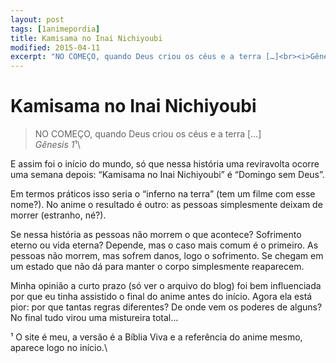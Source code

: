 ```yaml
---
layout: post
tags: [1animepordia]
title: Kamisama no Inai Nichiyoubi
modified: 2015-04-11
excerpt: "NO COMEÇO, quando Deus criou os céus e a terra […]<br><i>Gênesis 1</i>¹<br>"
---
```


Kamisama no Inai Nichiyoubi
===========================

> NO COMEÇO, quando Deus criou os céus e a terra \[…\]\
> *Gênesis 1*¹\

E assim foi o início do mundo, só que nessa história uma reviravolta
ocorre uma semana depois: “Kamisama no Inai Nichiyoubi” é “Domingo sem
Deus”.

Em termos práticos isso seria o “inferno na terra” (tem um filme com
esse nome?). No anime o resultado é outro: as pessoas simplesmente
deixam de morrer (estranho, né?).

Se nessa história as pessoas não morrem o que acontece? Sofrimento
eterno ou vida eterna? Depende, mas o caso mais comum é o primeiro. As
pessoas não morrem, mas sofrem danos, logo o sofrimento. Se chegam em um
estado que não dá para manter o corpo simplesmente reaparecem.

Minha opinião a curto prazo (só ver o arquivo do blog) foi bem
influenciada por que eu tinha assistido o final do anime antes do
início. Agora ela está pior: por que tantas regras diferentes? De onde
vem os poderes de alguns? No final tudo virou uma mistureira total…

<!-- more -->

¹ O site é meu, a versão é a Bíblia Viva e a referência do anime mesmo,
aparece logo no início.\



